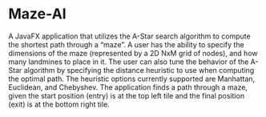 # Maze-AI
A JavaFX application that utilizes the A-Star search algorithm to compute the shortest path through a “maze”. A user has the ability to specify the dimensions of the maze (represented by a 2D NxM grid of nodes), and how many landmines to place in it. The user can also tune the behavior of the A-Star algorithm by specifying the distance heuristic to use when computing the optimal path. The heuristic options currently supported are Manhattan, Euclidean, and Chebyshev. The application finds a path through a maze, given the start position (entry) is at the top left tile and the final position (exit) is at the bottom right tile. 
